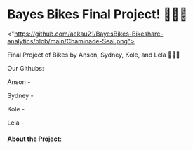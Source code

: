 # Bayes Bikes Final Project! 🧑🏼‍💻


<"https://github.com/aekau21/BayesBikes-Bikeshare-analytics/blob/main/Chaminade-Seal.png">
  


Final Project of Bikes by Anson, Sydney, Kole, and Lela 🚴🏼‍♀️


Our Githubs: 

Anson - 

Sydney - 

Kole - 

Lela - 

#### About the Project:
